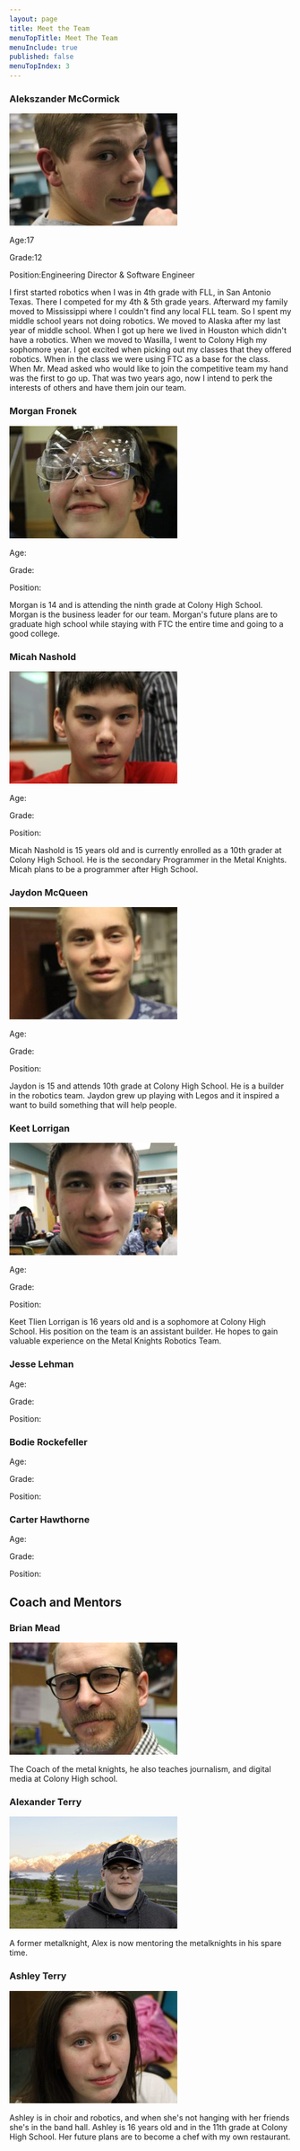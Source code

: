 ```yaml
---
layout: page
title: Meet the Team
menuTopTitle: Meet The Team
menuInclude: true
published: false
menuTopIndex: 3
---
```

### Alekszander McCormick

![](/assets/img/team/aleks.jpg)

Age:17

Grade:12

Position:Engineering Director & Software Engineer

I first started robotics when I was in 4th grade with FLL, in San Antonio Texas. There I competed for my 4th & 5th grade years. Afterward my family moved to Mississippi where I couldn't find any local FLL team. So I spent my middle school years not doing robotics. We moved to Alaska after my last year of middle school. When I got up here we lived in Houston which didn't have a robotics. When we moved to Wasilla, I went to Colony High my sophomore year. I got excited when picking out my classes that they offered robotics. When in the class we were using FTC as a base for the class. When Mr. Mead asked who would like to join the competitive team my hand was the first to go up. That was two years ago, now I intend to perk the interests of others and have them join our team.

### Morgan Fronek

![](/assets/img/team/morgan.jpg)

Age:

Grade:

Position:

Morgan is 14 and is attending the ninth grade at Colony High School. Morgan is the business leader for our team. Morgan's future plans are to graduate high school while staying with FTC the entire time and going to a good college.

### Micah Nashold

![](/assets/img/team/micah.jpg)

Age:

Grade:

Position:

Micah Nashold is 15 years old and is currently enrolled as a 10th grader at Colony High School. He is the secondary Programmer in the Metal Knights. Micah plans to be a programmer after High School.

### Jaydon McQueen

![](/assets/img/team/jaydon.jpg)

Age:

Grade:

Position:

Jaydon is 15 and attends 10th grade at Colony High School. He is a builder in the robotics team. Jaydon grew up playing with Legos and it inspired a want to build something that will help people.


### **Keet Lorrigan**

![](/assets/img/team/keet.jpg)

Age:

Grade:

Position:

Keet Tlien Lorrigan is 16 years old and is a sophomore at Colony High School. His position on the team is an assistant builder. He hopes to gain valuable experience on the Metal Knights Robotics Team.

### **Jesse Lehman**

Age:

Grade:

Position:


### **Bodie Rockefeller**

Age:

Grade:

Position:

### **Carter Hawthorne**

Age:

Grade:

Position:


## Coach and Mentors

### **Brian Mead**

![](/assets/img/team/brian.jpg)

The Coach of the metal knights, he also teaches journalism, and digital media at Colony High school.

### **Alexander Terry**

![](/assets/img/team/alex.jpg)

A former metalknight, Alex is now mentoring the metalknights in his spare time.

### **Ashley Terry**

![](/assets/img/team/ashley.jpg)

Ashley is in choir and robotics, and when she's not hanging with her friends she's in the band hall. Ashley is 16 years old and in the 11th grade at Colony High School. Her future plans are to become a chef with my own restaurant.
